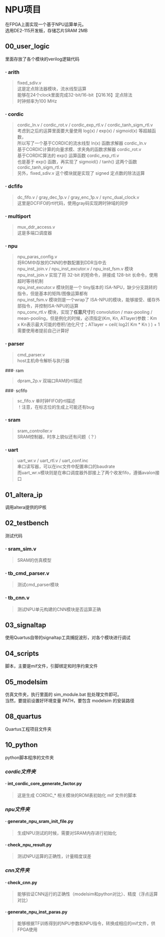 # NPU项目
在FPGA上面实现一个基于NPU运算单元。  
选用DE2-115开发板，存储芯片SRAM 2MB  

## 00\_user\_logic
里面存放了各个模块的verilog逻辑代码

### · arith
> fixed_sdiv.v  
> 这是定点除法器模块，流水线型运算  
> 能够在24个clock里面完成32-bit/16-bit【Q16.16】定点除法  
> 时钟频率为100 MHz

### · cordic
> cordic\_ln.v / cordic\_rot.v / cordic\_exp\_rtl.v / cordic\_tanh\_sigm\_rtl.v  
> 考虑到之后的运算里面要大量使用 log(x) / exp(x) / sigmoid(x) 等超越函数，  
> 所以写了一个基于CORDIC的流水线型 ln(x) 函数求解器 cordic\_ln.v  
> 基于CORDIC计算的向量求模、求夹角的函数求解器 cordic\_rot.v  
> 基于CORDIC算法的 exp() 运算函数  cordic\_exp\_rtl.v  
> 也是基于 exp() 函数，再实现了 sigmoid() / tanh() 这两个函数 cordic\_tanh\_sigm\_rtl.v  
> 另外，fixed_sdiv.v 这个模块就是实现了 signed 定点数的除法运算

### · dcfifo
> dc\_fifo.v / gray\_dec\_1p.v / gray\_enc\_1p.v / sync\_dual\_clock.v  
> 这里是DCFIFO的rtl代码，使用gray码实现跨时钟域的同步


### · multiport
> mux\_ddr\_access.v  
> 这是多端口调度器

### · npu
> npu\_paras\_config.v  
> 将ROM中存放的CNN的参数配置到DDR当中去  
> npu\_inst\_join.v / npu\_inst\_excutor.v / npu\_inst\_fsm.v
> 模块 npu\_inst\_join.v 实现了将 32-bit 的短命令，拼接成 128-bit 长命令，使用超时等待机制  
> npu\_inst_excutor.v 模块则是一个 tiny版本的 ISA-NPU，缺少分支跳转的指令，但是基本的矩阵/图像运算都有  
> npu\_inst\_fsm.v 模块则是一个wrap了 ISA-NPU的模块，能够接受、缓存外部指令，并控制ISA-NPU的运算  
> npu\_conv\_rtl.v 模块，实现了**任意尺寸**的 convolution / max-pooling / mean-pooling，但是例化的时候，必须指定(Km, Kn, ATlayer)参数：Km x Kn表示最大可能的卷积/池化尺寸；ATlayer = ceil( log2( Km * Kn ) ) + 1 需要使用者提前自己计算好

### · parser
> cmd\_parser.v  
>host主机命令解析与执行器

###· ram
> dpram\_2p.v
> 双端口RAM的rtl描述

###· scfifo
> sc\_fifo.v
> 单时钟FIFO的rtl描述  
> ！注意，在标志位的生成上可能还有bug

### · sram
> sram\_controller.v  
>SRAM控制器，时序上貌似还有问题（？）

### · uart
> uart\_wr.v / uart\_rtl.v / uart\_conf.inc  
>串口读写器，可以在inc文件中配置串口的baudrate  
>而uart_wr.v模块则是在串口调度器外部接上了两个收发fifo，遵循avalon接口

## 01\_altera\_ip
调用altera提供的IP核

## 02\_testbench
测试代码
### · sram\_sim.v
> SRAM的仿真模型
### · tb\_cmd\_parser.v
> 测试cmd\_parser模块
### · tb\_cnn.v
> 测试NPU单元构建的CNN模块是否运算正确

## 03\_signaltap
使用Quartus自带的signaltap工具捕捉波形，对各个模块进行调试

## 04\_scripts
脚本，主要是mif文件，引脚绑定和时序约束文件

## 05\_modelsim
仿真文件夹，执行里面的 sim_module.bat 批处理文件即可。  
当然，要提前设置好环境变量 PATH，要包含 modelsim 的安装路径

## 08\_quartus
Quartus工程项目文件夹

## 10\_python
python脚本程序的文件夹
### *cordic文件夹*
#### · int\_cordic\_core\_generate_factor.py
> 这是生成 CORDIC_* 相关模块的ROM表初始化 mif 文件的脚本
### *npu文件夹*
#### · generate\_npu\_sram\_init_file.py
> 生成NPU测试的时候，需要对SRAM内存进行初始化
#### · check\_npu\_result.py
> 测试NPU运算的正确性，计量精度误差

### *cnn文件夹*
#### · check\_cnn.py
> 能够验证CNN运行的正确性（modelsim和python对比）、精度（浮点运算对比）
#### · generate\_npu\_inst\_paras.py
> 能够根据TF训练得到的NPU参数和NPU指令，转换成相应的mif文件，供FPGA使用
